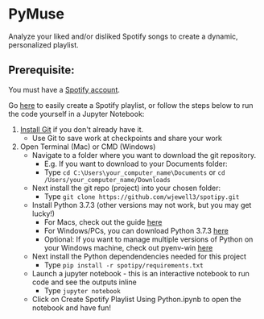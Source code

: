 # PyMuse
Analyze your liked and/or disliked Spotify songs to create a dynamic, personalized playlist. 

## Prerequisite: 
You must have a [Spotify account](https://accounts.spotify.com/en/login?continue=https).

Go [here](https://spotify-playlist-290119.uc.r.appspot.com/) to easily create a Spotify playlist, or follow the steps below to run the code yourself in a Jupyter Notebook:

1. [Install Git](https://git-scm.com/book/en/v2/Getting-Started-Installing-Git) if you don't already have it.
    - Use Git to save work at checkpoints and share your work 
2. Open Terminal (Mac) or CMD (Windows)
    - Navigate to a folder where you want to download the git repository. 
        - E.g. If you want to download to your Documents folder:
        - Type ```cd C:\Users\your_computer_name\Documents``` or ```cd /Users/your_computer_name/Downloads```
    - Next install the git repo (project) into your chosen folder:
        - Type ```git clone https://github.com/wjewell3/spotipy.git```
    - Install Python 3.7.3 (other versions may not work, but you may get lucky!)
        - For Macs, check out the guide [here](https://opensource.com/article/19/5/python-3-default-mac)
        - For Windows/PCs, you can download Python 3.7.3 [here](https://www.python.org/ftp/python/3.7.3/python-3.7.3-amd64-webinstall.exe)
        - Optional: If you want to manage multiple versions of Python on your Windows machine, check out pyenv-win [here](https://github.com/pyenv-win/pyenv-win)
    - Next install the Python dependendencies needed for this project
        - Type ```pip install -r spotipy/requirements.txt```
    - Launch a jupyter notebook - this is an interactive notebook to run code and see the outputs inline
        - Type ```jupyter notebook```
    - Click on Create Spotify Playlist Using Python.ipynb to open the notebook and have fun!
